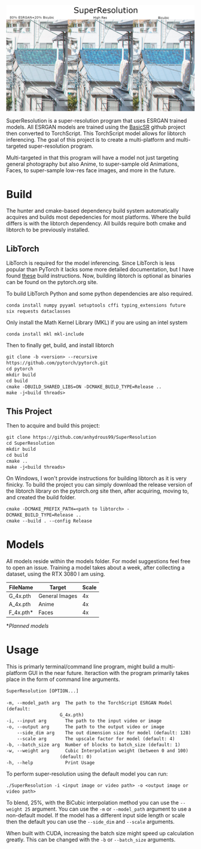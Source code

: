 <div align="center">
    <img src="images/SR.png">
</div>

SuperResolution is a super-resolution program that uses ESRGAN trained models. All ESRGAN models are trained using the [BasicSR](https://github.com/xinntao/BasicSR) github project then converted to TorchScript. This TorchScript model allows for libtorch inferencing. The goal of this project is to create a multi-platform and multi-targeted super-resolution program. 

Multi-targeted in that this program will have a model not just targeting general photography but also Anime, to super-sample old Animations, Faces, to super-sample low-res face images, and more in the future.

# Build

The hunter and cmake-based dependency build system automatically acquires and builds most depedencies for most platforms. Where the build differs is with the libtorch dependency. All builds require both cmake and libtorch to be previously installed.

## LibTorch

LibTorch is required for the model inferencing. Since LibTorch is less popular than PyTorch it lacks some more detailed documentation, but I have found [these](https://github.com/pytorch/pytorch/blob/master/docs/libtorch.rst) build instructions. Now, building libtorch is optional as binaries can be found on the pytorch.org site.

To build LibTorch Python and some python dependencies are also required.

```
conda install numpy pyyaml setuptools cffi typing_extensions future six requests dataclasses
```

Only install the Math Kernel Library (MKL) if you are using an intel system
```
conda install mkl mkl-include
```
Then to finally get, build, and install libtorch
```
git clone -b <version> --recursive https://github.com/pytorch/pytorch.git
cd pytorch
mkdir build
cd build
cmake -DBUILD_SHARED_LIBS=ON -DCMAKE_BUILD_TYPE=Release ..
make -j<build threads>
```
## This Project
Then to acquire and build this project:
```
git clone https://github.com/anhydrous99/SuperResolution
cd SuperResolution
mkdir build
cd build
cmake ..
make -j<build threads>
```
On Windows, I won't provide instructions for building libtorch as it is very finicky. To build the project you can simply download the release version of the libtorch library on the pytorch.org site then, after acquiring, moving to, and created the build folder.
```
cmake -DCMAKE_PREFIX_PATH=<path to libtorch> -DCMAKE_BUILD_TYPE=Release ..
cmake --build . --config Release
```

# Models

All models reside within the models folder. For model suggestions feel free to open an issue. Training a model takes about a week, after collecting a dataset, using the RTX 3080 I am using.

| FileName  | Target         | Scale |
|-----------|----------------|-------|
| G_4x.pth  | General Images | 4x    |
| A_4x.pth  | Anime          | 4x    |
| F_4x.pth* | Faces          | 4x    |

**Planned models*

# Usage

This is primarly terminal/command line program, might build a multi-platform GUI in the near future. Iteraction with the program primarily takes place in the form of command line arguments. 

```
SuperResolution [OPTION...]

-m, --model_path arg  The path to the TorchScript ESRGAN Model (default:
                    G_4x.pth)
-i, --input arg       The path to the input video or image
-o, --output arg      The path to the output video or image
    --side_dim arg    The out dimension size for model (default: 128)
    --scale arg       The upscale factor for model (default: 4)
-b, --batch_size arg  Number of blocks to batch_size (default: 1)
-w, --weight arg      Cubic Interpolation weight (between 0 and 100)
                    (default: 0)
-h, --help            Print Usage
```
 
 To perform super-resolution using the default model you can run:
 ```
 ./SuperResolution -i <input image or video path> -o <output image or video path>
 ```
 To blend, 25%, with the BiCubic interpolation method you can use the `--weight 25` argument. You can use the `-m` or `--model_path` argument to use a non-default model.
 If the model has a different input side length or scale then the default you can use the `--side_dim` and `--scale` arguments. 

 When built with CUDA, increasing the batch size might speed up calculation greatly. This can be changed with the `-b` or `--batch_size` arguments.
 